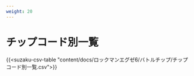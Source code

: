 ```yaml
---
weight: 20
---
```


# チップコード別一覧

{{<suzaku-csv-table "content/docs/ロックマンエグゼ6/バトルチップ/チップコード別一覧.csv">}}
